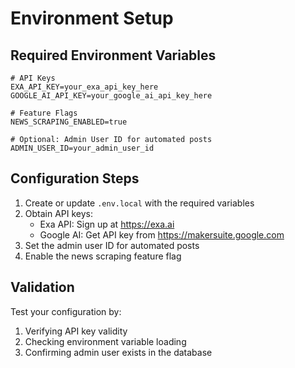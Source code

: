 # Environment Setup

## Required Environment Variables

```env
# API Keys
EXA_API_KEY=your_exa_api_key_here
GOOGLE_AI_API_KEY=your_google_ai_api_key_here

# Feature Flags
NEWS_SCRAPING_ENABLED=true

# Optional: Admin User ID for automated posts
ADMIN_USER_ID=your_admin_user_id
```

## Configuration Steps

1. Create or update `.env.local` with the required variables
2. Obtain API keys:
   - Exa API: Sign up at https://exa.ai
   - Google AI: Get API key from https://makersuite.google.com
3. Set the admin user ID for automated posts
4. Enable the news scraping feature flag

## Validation

Test your configuration by:
1. Verifying API key validity
2. Checking environment variable loading
3. Confirming admin user exists in the database
